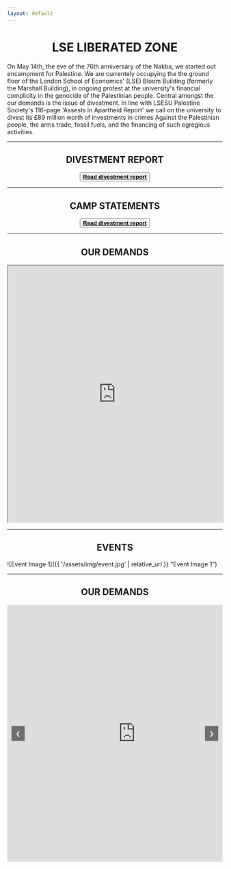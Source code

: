 ```yaml
---
layout: default
---
```


<h1 style="text-align: center;">LSE LIBERATED ZONE</h1>

On May 14th, the eve of the 76th anniversary of the Nakba, we started out encampment for Palestine. We are currentely occupying the the ground floor of the London School of Economics' (LSE) Bloom Building (formerly the Marshall Building), in ongoing protest at the university's financial complicity in the genocide of the Palestinian people. Central amongst the our demands is the issue of divestment. In line with LSESU Palestine Society's 116-page 'Assests in Apartheid Report' we call on the university to divest its £89 million worth of investments in crimes Against the Palestinian people, the arms trade, fossil fuels, and the financing of such egregious activities.

---

<h2 style="text-align: center;">DIVESTMENT REPORT</h2>
<button style="display: block; margin: 0 auto;"><a href="https://lsepalestine.github.io/documents/LSESUPALESTINE-Assets-in-Apartheid-2024-Web.pdf" target="_blank"><strong style="color: black;">Read divestment report</strong></a></button>

---

<h2 style="text-align: center;">CAMP STATEMENTS</h2>
<button style="display: block; margin: 0 auto;"><a href="https://lsepalestine.github.io/documents/LSESUPALESTINE-Assets-in-Apartheid-2024-Web.pdf" target="_blank"><strong style="color: black;">Read divestment report</strong></a></button>

---

<h2 style="text-align: center;">OUR DEMANDS</h2>

<iframe src="https://lseliberatedzone.github.io/document/demands.pdf" width="100%" height="600px">
This browser does not support PDFs. Please download the PDF to view it: 
<a href="https://lseliberatedzone.github.io/document/demands.pdf">Download PDF</a>.
</iframe>

---

<h2 style="text-align: center;">EVENTS</h2>

![Event Image 1]({{ '/assets/img/event.jpg' | relative_url }} "Event Image 1")

---
<h2 style="text-align: center;">OUR DEMANDS</h2>

<div class="carousel">
    <button class="prev" onclick="moveSlide(-1)">❮</button>
    <div class="carousel-container">
        <iframe src="https://lseliberatedzone.github.io/document/1.PNG" class="carousel-slide"></iframe>
        <iframe src="https://lseliberatedzone.github.io/document/2.PNG" class="carousel-slide"></iframe>
        <iframe src="https://lseliberatedzone.github.io/document/3.PNG" class="carousel-slide"></iframe>
        <iframe src="https://lseliberatedzone.github.io/document/4.PNG" class="carousel-slide"></iframe>
        <iframe src="https://lseliberatedzone.github.io/document/5.PNG" class="carousel-slide"></iframe>
        <iframe src="https://lseliberatedzone.github.io/document/6.PNG" class="carousel-slide"></iframe>
        <iframe src="https://lseliberatedzone.github.io/document/7.PNG" class="carousel-slide"></iframe>
        <iframe src="https://lseliberatedzone.github.io/document/8.PNG" class="carousel-slide"></iframe>
        <iframe src="https://lseliberatedzone.github.io/document/9.PNG" class="carousel-slide"></iframe>
        <iframe src="https://lseliberatedzone.github.io/document/10.PNG" class="carousel-slide"></iframe>
    </div>
    <button class="next" onclick="moveSlide(1)">❯</button>
</div>

<style>
    .carousel {
        position: relative;
        width: 100%;
        max-width: 600px; /* Adjust this value to your image width */
        margin: auto;
        overflow: hidden;
    }

    .carousel-container {
        display: flex;
        transition: transform 0.5s ease-in-out;
    }

    .carousel-slide {
        flex-shrink: 0;
        width: 600px; /* Adjust this value to your image width */
        height: 600px; /* Adjust this value to your image height */
        border: none; /* Remove iframe borders */
    }

    .prev, .next {
        position: absolute;
        top: 50%;
        transform: translateY(-50%);
        background-color: rgba(0, 0, 0, 0.5);
        color: white;
        border: none;
        padding: 10px;
        cursor: pointer;
        z-index: 10;
    }

    .prev {
        left: 10px;
    }

    .next {
        right: 10px;
    }
</style>

<script>
    let slideIndex = 0;

    function moveSlide(n) {
        const slides = document.querySelectorAll('.carousel-slide');
        slideIndex = (slideIndex + n + slides.length) % slides.length;
        document.querySelector('.carousel-container').style.transform = `translateX(${-slideIndex * 600}px)`; // Adjust this value to your image width
    }
</script>

